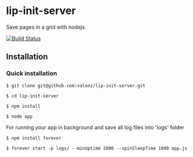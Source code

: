 # lip-init-server
Save pages in a grid with nodejs.

[![Build Status](https://travis-ci.org/valenz/tabgrid.svg?branch=master)](https://travis-ci.org/valenz/tabgrid)

## Installation
### Quick installation
	$ git clone git@github.com:valenz/lip-init-server.git

	$ cd lip-init-server

	$ npm install

	$ node app

For running your app in background and save all log files into 'logs' folder

	$ npm install forever

	$ forever start -p logs/ --minUptime 2000 --spinSleepTime 1000 app.js
